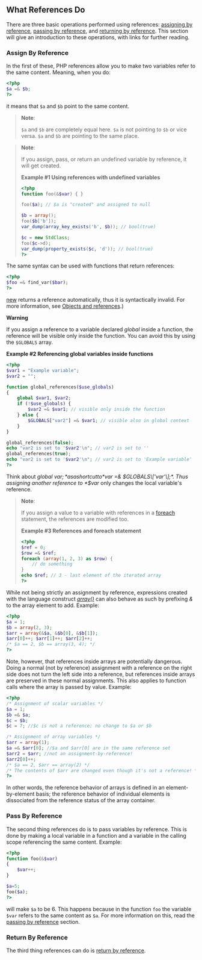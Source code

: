What References Do
------------------

There are three basic operations performed using references:
<a href="/language/references/whatdo.html#language.references.whatdo.assign" class="link">assigning by reference</a>,
<a href="/language/references/whatdo.html#language.references.whatdo.pass" class="link">passing by reference</a>,
and
<a href="/language/references/whatdo.html#language.references.whatdo.return" class="link">returning by reference</a>.
This section will give an introduction to these operations, with links
for further reading.

### Assign By Reference

In the first of these, PHP references allow you to make two variables
refer to the same content. Meaning, when you do:

``` php
<?php
$a =& $b;
?>
```

it means that `$a` and `$b` point to the same content.

> **Note**:
>
> `$a` and `$b` are completely equal here. `$a` is not pointing to `$b`
> or vice versa. `$a` and `$b` are pointing to the same place.

> **Note**:
>
> If you assign, pass, or return an undefined variable by reference, it
> will get created.
>
> **Example \#1 Using references with undefined variables**
>
> ``` php
> <?php
> function foo(&$var) { }
>
> foo($a); // $a is "created" and assigned to null
>
> $b = array();
> foo($b['b']);
> var_dump(array_key_exists('b', $b)); // bool(true)
>
> $c = new StdClass;
> foo($c->d);
> var_dump(property_exists($c, 'd')); // bool(true)
> ?>
> ```

The same syntax can be used with functions that return references:

``` php
<?php
$foo =& find_var($bar);
?>
```

<a href="/language/oop5/basic.html#language.oop5.basic.new" class="link">new</a>
returns a reference automatically, thus it is syntactically invalid. For
more information, see
<a href="/language/oop5/references.html" class="link">Objects and references</a>.)

**Warning**

If you assign a reference to a variable declared *global* inside a
function, the reference will be visible only inside the function. You
can avoid this by using the `$GLOBALS` array.

**Example \#2 Referencing global variables inside functions**

``` php
<?php
$var1 = "Example variable";
$var2 = "";

function global_references($use_globals)
{
    global $var1, $var2;
    if (!$use_globals) {
        $var2 =& $var1; // visible only inside the function
    } else {
        $GLOBALS["var2"] =& $var1; // visible also in global context
    }
}

global_references(false);
echo "var2 is set to '$var2'\n"; // var2 is set to ''
global_references(true);
echo "var2 is set to '$var2'\n"; // var2 is set to 'Example variable'
?>
```

Think about *global $var;* as a shortcut to *$var =&
$GLOBALS\['var'\];*. Thus assigning another reference to *$var* only
changes the local variable's reference.

> **Note**:
>
> If you assign a value to a variable with references in a
> <a href="/control-structures/foreach.html" class="link">foreach</a>
> statement, the references are modified too.
>
> **Example \#3 References and foreach statement**
>
> ``` php
> <?php
> $ref = 0;
> $row =& $ref;
> foreach (array(1, 2, 3) as $row) {
>     // do something
> }
> echo $ref; // 3 - last element of the iterated array
> ?>
> ```

While not being strictly an assignment by reference, expressions created
with the language construct
<a href="/ref/array.html#array" class="link"><em>array()</em></a> can
also behave as such by prefixing *&* to the array element to add.
Example:

``` php
<?php
$a = 1;
$b = array(2, 3);
$arr = array(&$a, &$b[0], &$b[1]);
$arr[0]++; $arr[1]++; $arr[2]++;
/* $a == 2, $b == array(3, 4); */
?>
```

Note, however, that references inside arrays are potentially dangerous.
Doing a normal (not by reference) assignment with a reference on the
right side does not turn the left side into a reference, but references
inside arrays are preserved in these normal assignments. This also
applies to function calls where the array is passed by value. Example:

``` php
<?php
/* Assignment of scalar variables */
$a = 1;
$b =& $a;
$c = $b;
$c = 7; //$c is not a reference; no change to $a or $b

/* Assignment of array variables */
$arr = array(1);
$a =& $arr[0]; //$a and $arr[0] are in the same reference set
$arr2 = $arr; //not an assignment-by-reference!
$arr2[0]++;
/* $a == 2, $arr == array(2) */
/* The contents of $arr are changed even though it's not a reference! */
?>
```

In other words, the reference behavior of arrays is defined in an
element-by-element basis; the reference behavior of individual elements
is dissociated from the reference status of the array container.

### Pass By Reference

The second thing references do is to pass variables by reference. This
is done by making a local variable in a function and a variable in the
calling scope referencing the same content. Example:

``` php
<?php
function foo(&$var)
{
    $var++;
}

$a=5;
foo($a);
?>
```

will make `$a` to be 6. This happens because in the function `foo` the
variable `$var` refers to the same content as `$a`. For more information
on this, read the
<a href="/language/references/pass.html" class="link">passing by reference</a>
section.

### Return By Reference

The third thing references can do is
<a href="/language/references/return.html" class="link">return by reference</a>.
